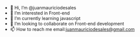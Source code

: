 - 👋 Hi, I’m @juanmauriciodesales
- 👀 I’m interested in Front-end
- 🌱 I’m currently learning javascript
- 💞️ I’m looking to collaborate on Front-end development
- 📫 How to reach me email:juanmauriciodesales@gmail.com

<!---
juanmauriciodesales/juanmauriciodesales is a ✨ special ✨ repository because its `README.md` (this file) appears on your GitHub profile.
You can click the Preview link to take a look at your changes.
--->
